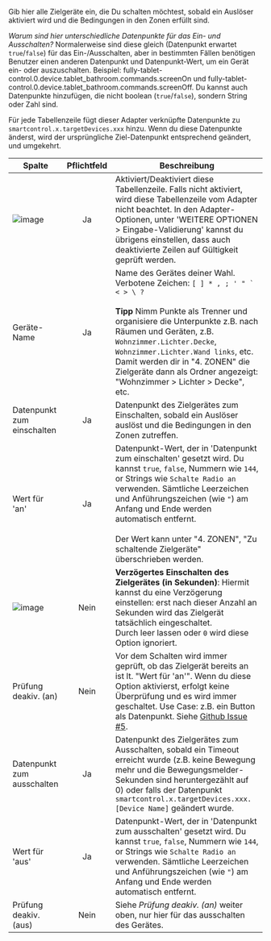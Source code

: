 Gib hier alle Zielgeräte ein, die Du schalten möchtest, sobald ein Auslöser aktiviert wird und die Bedingungen in den Zonen erfüllt sind.

*Warum sind hier unterschiedliche Datenpunkte für das Ein- und Ausschalten?*
Normalerweise sind diese gleich (Datenpunkt erwartet `true`/`false`) für das Ein-/Ausschalten, aber in bestimmten Fällen benötigen Benutzer einen anderen Datenpunkt und Datenpunkt-Wert, um ein Gerät ein- oder auszuschalten. Beispiel: fully-tablet-control.0.device.tablet_bathroom.commands.screenOn und fully-tablet-control.0.device.tablet_bathroom.commands.screenOff.
Du kannst auch Datenpunkte hinzufügen, die nicht boolean (`true`/`false`), sondern String oder Zahl sind.

Für jede Tabellenzeile fügt dieser Adapter verknüpfte Datenpunkte zu `smartcontrol.x.targetDevices.xxx` hinzu. Wenn du diese Datenpunkte änderst, wird der ursprüngliche Ziel-Datenpunkt entsprechend geändert, und umgekehrt.

| Spalte   |  Pflichtfeld |  Beschreibung |
|----------|:------------:|-------|
| ![image](https://github.com/Mic-M/ioBroker.smartcontrol/blob/master/admin/doc-md/img/check_box-24px.svg?raw=true) |  Ja          | Aktiviert/Deaktiviert diese Tabellenzeile. Falls nicht aktiviert, wird diese Tabellenzeile vom Adapter nicht beachtet. In den Adapter-Optionen, unter 'WEITERE OPTIONEN > Eingabe-Validierung' kannst du übrigens einstellen, dass auch deaktivierte Zeilen auf Gültigkeit geprüft werden. |
| Geräte-Name |    Ja   | Name des Gerätes deiner Wahl. Verbotene Zeichen: ``[ ] * , ; ' " ` < > \ ?``<br><br>**Tipp** Nimm Punkte als Trenner und organisiere die Unterpunkte z.B. nach Räumen und Geräten, z.B. `Wohnzimmer.Lichter.Decke`, `Wohnzimmer.Lichter.Wand links`, etc. Damit werden dir in "4. ZONEN" die Zielgeräte dann als Ordner angezeigt: "Wohnzimmer > Lichter > Decke", etc. |
| Datenpunkt zum einschalten | Ja | 	Datenpunkt des Zielgerätes zum Einschalten, sobald ein Auslöser auslöst und die Bedingungen in den Zonen zutreffen. |
| Wert für 'an' | Ja | Datenpunkt-Wert, der in 'Datenpunkt zum einschalten' gesetzt wird. Du kannst `true`, `false`, Nummern wie `144`, or Strings wie `Schalte Radio an` verwenden. Sämtliche Leerzeichen und Anführungszeichen (wie `"`) am Anfang und Ende werden automatisch entfernt. <br><br>Der Wert kann unter "4. ZONEN", "Zu schaltende Zielgeräte" überschrieben werden.|
| ![image](https://github.com/Mic-M/ioBroker.smartcontrol/blob/master/admin/doc-md/img/timelapse-24px.svg?raw=true)|  Nein   | **Verzögertes Einschalten des Zielgerätes (in Sekunden)**: Hiermit kannst du eine Verzögerung einstellen: erst nach dieser Anzahl an Sekunden wird das Zielgerät tatsächlich eingeschaltet.<br>Durch leer lassen oder `0` wird diese Option ignoriert.  |
| Prüfung deakiv. (an) | Nein | Vor dem Schalten wird immer geprüft, ob das Zielgerät bereits an ist lt. "Wert für 'an'". Wenn du diese Option aktivierst, erfolgt keine Überprüfung und es wird immer geschaltet. Use Case: z.B. ein Button als Datenpunkt. Siehe [Github Issue #5](https://github.com/Mic-M/ioBroker.smartcontrol/issues/5).|
| Datenpunkt zum ausschalten | Ja | Datenpunkt des Zielgerätes zum Ausschalten, sobald ein Timeout erreicht wurde (z.B. keine Bewegung mehr und die Bewegungsmelder-Sekunden sind heruntergezählt auf 0) oder falls der Datenpunkt `smartcontrol.x.targetDevices.xxx.[Device Name]` geändert wurde.|
| Wert für 'aus' | Ja | Datenpunkt-Wert, der in 'Datenpunkt zum ausschalten' gesetzt wird. Du kannst `true`, `false`, Nummern wie `144`, or Strings wie `Schalte Radio an` verwenden. Sämtliche Leerzeichen und Anführungszeichen (wie `"`) am Anfang und Ende werden automatisch entfernt.|
| Prüfung deakiv. (aus) | Nein | Siehe *Prüfung deakiv. (an)* weiter oben, nur hier für das ausschalten des Gerätes.|